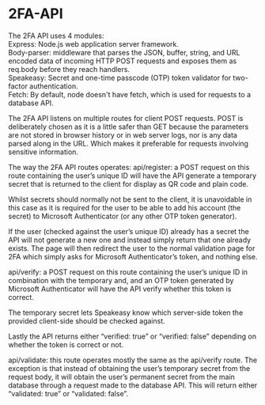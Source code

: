 # 2FA-API

The 2FA API uses 4 modules:<br />
Express: Node.js web application server framework.<br />
Body-parser: middleware that parses the JSON, buffer, string, and URL encoded data of incoming HTTP POST requests and exposes them as req.body before they reach handlers.<br />
Speakeasy: Secret and one-time passcode (OTP) token validator for two-factor authentication.<br />
Fetch: By default, node doesn't have fetch, which is used for requests to a database API.

The 2FA API listens on multiple routes for client POST requests. POST is deliberately chosen as it is a little safer than GET because the parameters are not stored in browser history or in web server logs, nor is any data parsed along in the URL. Which makes it preferable for requests involving sensitive information.

The way the 2FA API routes operates:
api/register: a POST request on this route containing the user’s unique ID will have the API generate a temporary secret that is returned to the client for display as QR code and plain code.

Whilst secrets should normally not be sent to the client, it is unavoidable in this case as it is required for the user to be able to add his account (the secret) to Microsoft Authenticator (or any other OTP token generator).

If the user (checked against the user’s unique ID) already has a secret the API will not generate a new one and instead simply return that one already exists. The page will then redirect the user to the normal validation page for 2FA which simply asks for Microsoft Authenticator’s token, and nothing else.

api/verify: a POST request on this route containing the user’s unique ID in combination with the temporary and, and an OTP token generated by Microsoft Authenticator will have the API verify whether this token is correct.

The temporary secret lets Speakeasy know which server-side token the provided client-side should be checked against.

Lastly the API returns either “verified: true” or “verified: false” depending on whether the token is correct or not.

api/validate: this route operates mostly the same as the api/verify route. The exception is that instead of obtaining the user’s temporary secret from the request body, it will obtain the user’s permanent secret from the main database through a request made to the database API. This will return either “validated: true” or “validated: false”.
